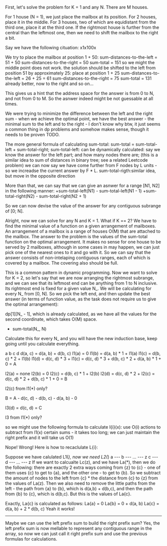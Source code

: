 First, let's solve the problem for K = 1 and any N.
There are M houses.

For 1 house (N = 1), we just place the mailbox at its position.
For 2 houses, place it in the middle.
For 3 houses, two of which are equidistant from the third one, place it at
the third one. If the rightmost house is further from the central than the
leftmost one, then we need to shift the mailbox to the right a bit.

Say we have the following cituation:
x1x100x

We try to place the mailbox at position 1 + 50:
sum-distances-to-the-left = 51 + 50
sum-distances-to-the-right = 50
sum-total = 151
so we might the middle point does not work.
the solution should be shifted to the left from position 51 by
approximately 25:
place at position 1 + 25
sum-distances-to-the-left = 26 + 25 = 61
sum-distances-to-the-right = 75
sum-total = 131
already better, now to the right and so on...

This gives us a hint that the address space for the answer is from
0 to N, and not from 0 to M. So the asnwer indeed might be not guessable
at all times.

We were trying to minimize the difference between the left and the right
sum - when we achieve the optimal point, we have the best answer - the
minimal sum to the left and to the right - I don't know why btw, it just
seems a common thing in dp problems and somehow makes sense, though it
needs to be proven TODO.

The more general formula of calculating sum-total:
sum-total = sum-total-left + sum-total-right;
sum-total-left: can be dynamically calculated:
		say we know the answer for the left part;
		and how many nodes there are;
		(this is a similar idea to sum of distances in binary
		tree; see a related Leetcode problem)
		we can now say we have come further from F nodes by
		L units - so we increadse the current answer by
		F * L.
sum-total-rigth:similar idea, but move in the opposite direction

More than that, we can say that we can give an asnwer for a range
[N1, N2] in the following manner:
+sum-total-left(N1) - sum-total-left(N1 - 1)
+sum-total-right(N2) - sum-total-right(N2 + 1)

So we can now devise the value of the answer for any contiguous subrange
of [0; N].

Alright, now we can solve for any N and K = 1. What if K == 2?
We have to find the minimal value of a function on a given arrangement of
mailboxes. An arrangement of a mailbox is a range of houses O(M) that
are attached to the mailbox. The answer to the problem is the values of
the sum-total function on the optimal arrangement. It makes no sense for
one house to be served by 2 mailboxes, although in some cases in may
happen, we can just pick one of the nearest ones to it and go with it.
So we can say that the answer consists of non-intelaping contiguous
ranges, each of which is covered by a mailbox. The covering also should be
full.

This is a common pattern in dynamic programming. Now we want to solve for
K = 2, so let's say that we are now arranging the rightmost subrange, and
we can see that its leftmost end can be anything from 1 to N inclusive.
Its rightmost end is fixed for a given value N_. We will be calculating
for every N_ from [0, N]. So we pick the left end, and then update the
best answer (in terms of function value, as the task does not require us
to give the optimal arrangement):

dp[1][N_ - 1], which is already calculated, as we have all the values for
the second coordinate, which takes O(M) space.
+ sum-total(N_, N)

Calculate this for every N_ and you will have the new induction base,
keep going until you calculate everything.

a b c d
d(a, c) = d(a, b) + d(b, c)
l1(a) = 0
l1(b) = d(a, b) * 1 + l1(a)
l1(c) = d(b, c) * 2 + l1(b)
l1(d) = d(c, d) * 3 + l1(c) = d(c, d) * 3 + d(b, c) * 2 + d(a, b) * 1 + 0
= A

l2(a) = none
l2(b) = 0
l2(c) = d(b, c) * 1 + l2(b)
l2(d) = d(c, d) * 2 + l2(c) = d(c, d) * 2 + d(b, c) * 1 + 0
= B

l2(c) from l1(*) only?

B = A - d(c, d) - d(b, c) - d(a, b) - 0

l3(d) = d(c, d)
= C

l3 from l1(*) only?

so we might use the following formula to calculate l{i}(x):
use O(i) actions to subtract from l1(x) certain sums - it takes too long;
we can just maintain the right prefix and it will take us O(1)

Nope! Wrong! Here is how to recaclulate L{i}:

Suppose we have calulated L1(*),
now we need L2(*)
a --- b --- ... --- z
c --- d --- ... --- z
If we want to calcualte Lc(z), and we have La(*), then we do the
following:
there are exactly 2 extra ways coming from {z} to {c} - one of them uses
{c} to get to {a}, and the other one - to get to {b}. So we subtract the
amount of nodes to the left from {c} * the distance from {c} to {z} from
the values of La(z). Then we also need to remove the little paths from the
left - the path from {a} to {b}, which is d(a,b) + d(b,c), and then the
path from {b} to {c}, which is d(b,c). But this is the values of
La{c}.

Exactly, La{c} is calculated as follows:
La{a} = 0
La{b} = 0 + d(a, b)
La{c} = d(a, b) + 2 * d(b, c)
Yeah it works!

-----------------
Maybe we can use the left prefix sum to build the right prefix sum?
Yes, the left prefix sum is now mellable to represent any contiguous range in the array, so now we can just call it right prefix sum and use the
previous formulas for calculations.